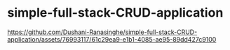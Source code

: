 # simple-full-stack-CRUD-application

https://github.com/Dushani-Ranasinghe/simple-full-stack-CRUD-application/assets/76993117/61c29ea9-e1b1-4085-ae95-89dd427c9100

